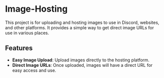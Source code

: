 # Image-Hosting

This project is for uploading and hosting images to use in Discord, websites, and other platforms. It provides a simple way to get direct image URLs for use in various places.

## Features

- **Easy Image Upload**: Upload images directly to the hosting platform.
- **Direct Image URLs**: Once uploaded, images will have a direct URL for easy access and use.
